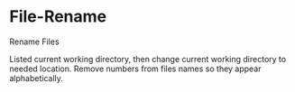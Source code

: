 # File-Rename
Rename Files

Listed current working directory, then change current working directory to needed location.
Remove numbers from files names so they appear alphabetically.

